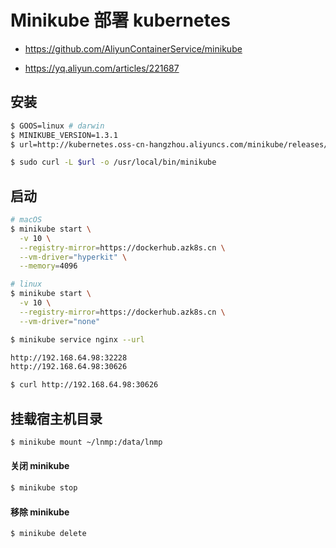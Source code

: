 # Minikube 部署 kubernetes

* https://github.com/AliyunContainerService/minikube

* https://yq.aliyun.com/articles/221687

## 安装

```bash
$ GOOS=linux # darwin
$ MINIKUBE_VERSION=1.3.1
$ url=http://kubernetes.oss-cn-hangzhou.aliyuncs.com/minikube/releases/v${MINIKUBE_VERSION}/minikube-${GOOS}-amd64

$ sudo curl -L $url -o /usr/local/bin/minikube
```

## 启动

```bash
# macOS
$ minikube start \
  -v 10 \
  --registry-mirror=https://dockerhub.azk8s.cn \
  --vm-driver="hyperkit" \
  --memory=4096

# linux
$ minikube start \
  -v 10 \
  --registry-mirror=https://dockerhub.azk8s.cn \
  --vm-driver="none"
```

```bash
$ minikube service nginx --url

http://192.168.64.98:32228
http://192.168.64.98:30626

$ curl http://192.168.64.98:30626
```

## 挂载宿主机目录

```bash
$ minikube mount ~/lnmp:/data/lnmp
```

#### 关闭 minikube

```bash
$ minikube stop
```

#### 移除 minikube

```bash
$ minikube delete
```
